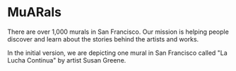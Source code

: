 # MuARals
There are over 1,000 murals in San Francisco. Our mission is helping people discover and learn about the stories behind the artists and works. 

In the initial version, we are depicting one mural in San Francisco called "La Lucha Continua" by artist Susan Greene.
